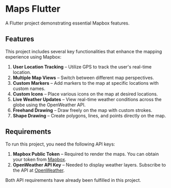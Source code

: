 # Maps Flutter

A Flutter project demonstrating essential Mapbox features.

## Features

This project includes several key functionalities that enhance the mapping experience using Mapbox:

1. **User Location Tracking** – Utilize GPS to track the user's real-time location.
2. **Multiple Map Views** – Switch between different map perspectives.
3. **Custom Markers** – Add markers to the map at specific locations with custom names.
4. **Custom Icons** – Place various icons on the map at desired locations.
5. **Live Weather Updates** – View real-time weather conditions across the globe using the OpenWeather API.
6. **Freehand Drawing** – Draw freely on the map with custom strokes.
7. **Shape Drawing** – Create polygons, lines, and points directly on the map.

## Requirements

To run this project, you need the following API keys:

1. **Mapbox Public Token** – Required to render the maps. You can obtain your token from [Mapbox](https://www.mapbox.com/).
2. **OpenWeather API Key** – Needed to display weather layers. Subscribe to the API at [OpenWeather](https://home.openweathermap.org/subscriptions/unauth_subscribe/onecall_30/base).

Both API requirements have already been fulfilled in this project.
